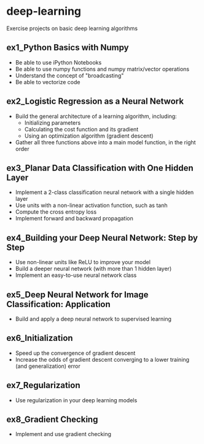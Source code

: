 # deep-learning

Exercise projects on basic deep learning algorithms

## ex1_Python Basics with Numpy

- Be able to use iPython Notebooks
- Be able to use numpy functions and numpy matrix/vector operations
- Understand the concept of "broadcasting"
- Be able to vectorize code

## ex2_Logistic Regression as a Neural Network

- Build the general architecture of a learning algorithm, including:
  - Initializing parameters
  - Calculating the cost function and its gradient
  - Using an optimization algorithm (gradient descent)
- Gather all three functions above into a main model function, in the right order

## ex3_Planar Data Classification with One Hidden Layer

- Implement a 2-class classification neural network with a single hidden layer
- Use units with a non-linear activation function, such as tanh
- Compute the cross entropy loss
- Implement forward and backward propagation

## ex4_Building your Deep Neural Network: Step by Step

- Use non-linear units like ReLU to improve your model
- Build a deeper neural network (with more than 1 hidden layer)
- Implement an easy-to-use neural network class

## ex5_Deep Neural Network for Image Classification: Application

- Build and apply a deep neural network to supervised learning

## ex6_Initialization

- Speed up the convergence of gradient descent
- Increase the odds of gradient descent converging to a lower training (and generalization) error

## ex7_Regularization

- Use regularization in your deep learning models

## ex8_Gradient Checking

- Implement and use gradient checking